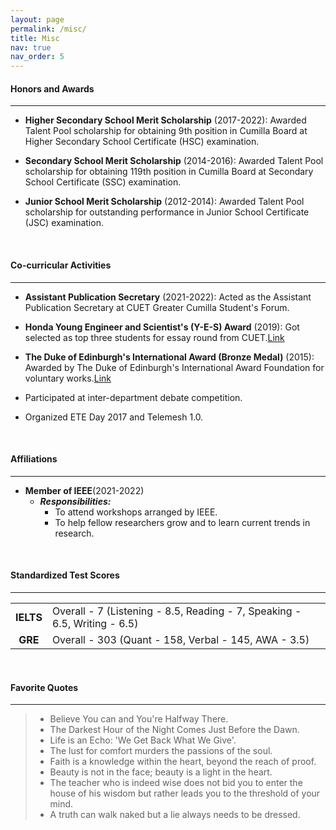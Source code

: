```yaml
---
layout: page
permalink: /misc/
title: Misc
nav: true
nav_order: 5
---
```


<style>
    th {
        display: none;
    }
    .global-badge {
        background-color: var(--global-theme-color);
    }
</style>

#### **Honors and Awards**

---

- **Higher Secondary School Merit Scholarship** (2017-2022): Awarded Talent Pool scholarship for obtaining 9th position in Cumilla Board at Higher Secondary School Certificate (HSC) examination.

- **Secondary School Merit Scholarship** (2014-2016): Awarded Talent Pool scholarship for obtaining 119th position in Cumilla Board at Secondary School Certificate (SSC) examination.

- **Junior School Merit Scholarship** (2012-2014): Awarded Talent Pool scholarship for outstanding performance in Junior School Certificate (JSC) examination.

<br />

#### **Co-curricular Activities**

---

- **Assistant Publication Secretary** (2021-2022): Acted as the Assistant Publication Secretary at CUET Greater Cumilla Student's Forum.

- **Honda Young Engineer and Scientist's (Y-E-S) Award** (2019): Got selected as top three students for essay round from CUET.<a class="badge rounded-pill global-badge mx-2" href="https://drive.google.com/file/d/1A_zuSLGM8Noa0mLLQ1wETl3_k3K5d-KX/view?usp=sharing" target="_blank">Link</a>

- **The Duke of Edinburgh's International Award (Bronze Medal)** (2015): Awarded by The Duke of Edinburgh's International Award Foundation for voluntary works.<a class="badge rounded-pill global-badge mx-2" href="https://drive.google.com/file/d/1PwiOXnZSZE-H6n5lxNtgcLlhgZX5c0LQ/view?usp=sharing" target="_blank">Link</a>

- Participated at inter-department debate competition.

- Organized ETE Day 2017 and Telemesh 1.0.

<br />

#### **Affiliations**

---

- **Member of IEEE**(2021-2022)
  - **_Responsibilities:_**
    - To attend workshops arranged by IEEE.
    - To help fellow researchers grow and to learn current trends in research.

<br />

#### **Standardized Test Scores**

---

|           |                                                                           |
| :-------: | :------------------------------------------------------------------------ |
| **IELTS** | Overall - 7 (Listening - 8.5, Reading - 7, Speaking - 6.5, Writing - 6.5) |
|  **GRE**  | Overall - 303 (Quant - 158, Verbal - 145, AWA - 3.5)                      |

<br />

#### **Favorite Quotes**

---

> - Believe You can and You're Halfway There.
> - The Darkest Hour of the Night Comes Just Before the Dawn.
> - Life is an Echo: 'We Get Back What We Give'.
> - The lust for comfort murders the passions of the soul.
> - Faith is a knowledge within the heart, beyond the reach of proof.
> - Beauty is not in the face; beauty is a light in the heart.
> - The teacher who is indeed wise does not bid you to enter the house of his wisdom but rather leads you to the threshold of your mind.
> - A truth can walk naked but a lie always needs to be dressed.
